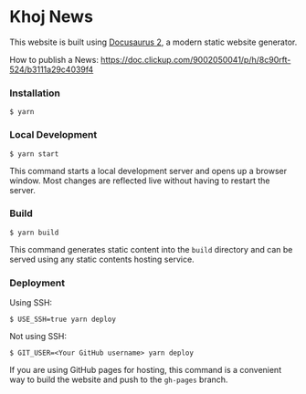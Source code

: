 # Khoj News

This website is built using [Docusaurus 2](https://docusaurus.io/), a modern static website generator.

How to publish a News: https://doc.clickup.com/9002050041/p/h/8c90rft-524/b3111a29c4039f4

### Installation

```
$ yarn
```

### Local Development

```
$ yarn start
```

This command starts a local development server and opens up a browser window. Most changes are reflected live without having to restart the server.

### Build

```
$ yarn build
```

This command generates static content into the `build` directory and can be served using any static contents hosting service.

### Deployment

Using SSH:

```
$ USE_SSH=true yarn deploy
```

Not using SSH:

```
$ GIT_USER=<Your GitHub username> yarn deploy
```

If you are using GitHub pages for hosting, this command is a convenient way to build the website and push to the `gh-pages` branch.
